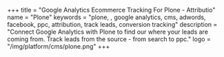 +++
title = "Google Analytics Ecommerce Tracking For Plone - Attributio"
name = "Plone"
keywords = "plone, , google analytics, cms, adwords, facebook, ppc, attribution, track leads, conversion tracking"
description = "Connect Google Analytics with Plone to find our where your leads are coming from. Track leads from the source - from search to ppc."
logo = "/img/platform/cms/plone.png"
+++
